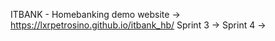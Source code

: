 ITBANK - Homebanking demo
website ->  https://lxrpetrosino.github.io/itbank_hb/
Sprint 3 -> 
Sprint 4 -> 
